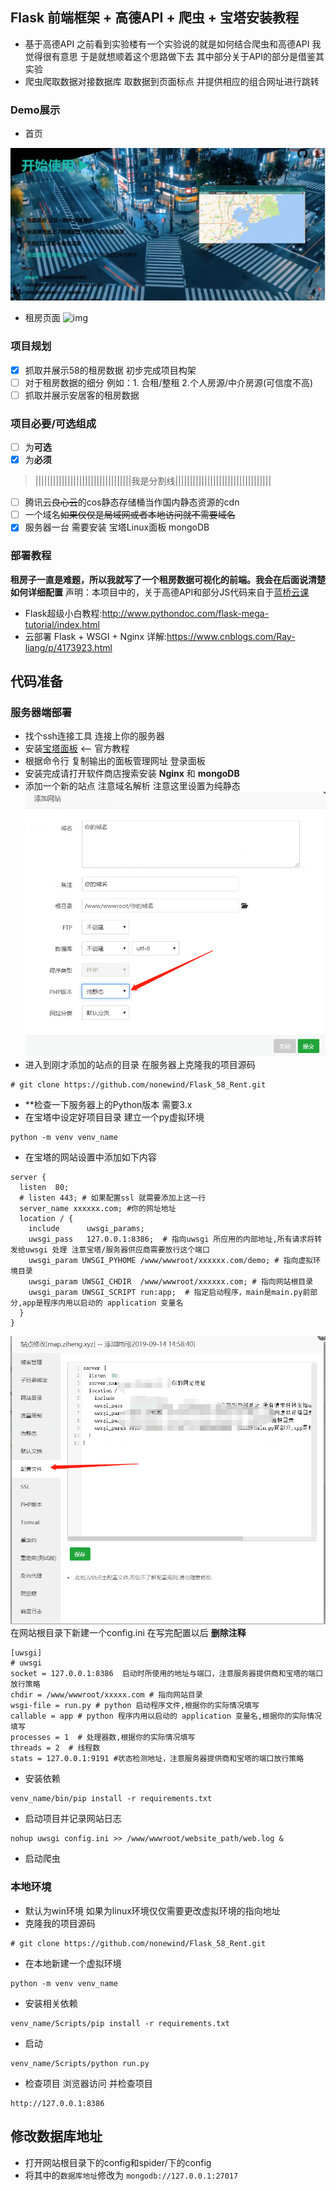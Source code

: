 ## Flask 前端框架 + 高德API + 爬虫 + 宝塔安装教程
- 基于高德API  之前看到实验楼有一个实验说的就是如何结合爬虫和高德API 我觉得很有意思 于是就想顺着这个思路做下去 其中部分关于API的部分是借鉴其实验
- 爬虫爬取数据对接数据库  取数据到页面标点 并提供相应的组合网址进行跳转

### Demo展示
- 首页

![img](/img/index_demo.png)

- 租房页面
![img](/img/Index_demo_1.gif)

### 项目规划
- [x] 抓取并展示58的租房数据 初步完成项目构架
- [ ] 对于租房数据的细分 例如：1. 合租/整租 2.个人房源/中介房源(可信度不高)
- [ ] 抓取并展示安居客的租房数据
### 项目必要/可选组成
- [ ] 为**可选**
- [x]  为**必须**
> |||||||||||||||||||||||||||||||||我是分割线|||||||||||||||||||||||||||||||||
- [ ] 腾讯云~~良心云~~的cos静态存储桶当作国内静态资源的cdn
- [ ] 一个域名~~如果仅仅是局域网或者本地访问就不需要域名~~
- [x] 服务器一台 需要安装 宝塔Linux面板 mongoDB

### 部署教程
**租房子一直是难题，所以我就写了一个租房数据可视化的前端。我会在后面说清楚如何详细配置**
声明：本项目中的，关于高德API和部分JS代码来自于[蓝桥云课](https://www.lanqiao.cn/courses/599)


- Flask超级小白教程:http://www.pythondoc.com/flask-mega-tutorial/index.html
- 云部署 Flask + WSGI + Nginx 详解:https://www.cnblogs.com/Ray-liang/p/4173923.html
## 代码准备
### 服务器端部署
- 找个ssh连接工具 连接上你的服务器
- 安装[宝塔面板](https://www.bt.cn/bbs/thread-19376-1-1.html) <-- 官方教程 
- 根据命令行 复制输出的面板管理网址 登录面板
- 安装完成请打开软件商店搜索安装 **Nginx** 和 **mongoDB**
- 添加一个新的站点 注意域名解析 注意这里设置为纯静态
![img](/img/web.png)
- 进入到刚才添加的站点的目录 在服务器上克隆我的项目源码
```
# git clone https://github.com/nonewind/Flask_58_Rent.git
```
- **检查一下服务器上的Python版本 需要3.x
-  在宝塔中设定好项目目录 建立一个py虚拟环境
```
python -m venv venv_name
```
- 在宝塔的网站设置中添加如下内容
```
server {
  listen  80; 
  # listen 443; # 如果配置ssl 就需要添加上这一行
  server_name xxxxxx.com; #你的网址地址
  location / {
    include      uwsgi_params;
    uwsgi_pass   127.0.0.1:8386;  # 指向uwsgi 所应用的内部地址,所有请求将转发给uwsgi 处理 注意宝塔/服务器供应商需要放行这个端口
    uwsgi_param UWSGI_PYHOME /www/wwwroot/xxxxxx.com/demo; # 指向虚拟环境目录
    uwsgi_param UWSGI_CHDIR  /www/wwwroot/xxxxxx.com; # 指向网站根目录
    uwsgi_param UWSGI_SCRIPT run:app;  # 指定启动程序，main是main.py前部分,app是程序内用以启动的 application 变量名
  }
}
```
![img](/img/web_1.png)
在网站根目录下新建一个config.ini 在写完配置以后 **删除注释**
```
[uwsgi]
# uwsgi
socket = 127.0.0.1:8386  启动时所使用的地址与端口，注意服务器提供商和宝塔的端口放行策略
chdir = /www/wwwroot/xxxxx.com # 指向网站目录
wsgi-file = run.py # python 启动程序文件,根据你的实际情况填写
callable = app # python 程序内用以启动的 application 变量名,根据你的实际情况填写
processes = 1  # 处理器数,根据你的实际情况填写
threads = 2  # 线程数
stats = 127.0.0.1:9191 #状态检测地址，注意服务器提供商和宝塔的端口放行策略
```
- 安装依赖
```
venv_name/bin/pip install -r requirements.txt
```
- 启动项目并记录网站日志
```
nohup uwsgi config.ini >> /www/wwwroot/website_path/web.log &
```
- 启动爬虫

### 本地环境
- 默认为win环境 如果为linux环境仅仅需要更改虚拟环境的指向地址
- 克隆我的项目源码
```
# git clone https://github.com/nonewind/Flask_58_Rent.git
```
- 在本地新建一个虚拟环境
```
python -m venv venv_name
```
- 安装相关依赖
```
venv_name/Scripts/pip install -r requirements.txt
```
- 启动
```
venv_name/Scripts/python run.py
```
- 检查项目
浏览器访问 并检查项目
```
http://127.0.0.1:8386
```
## 修改数据库地址
- 打开网站根目录下的config和spider/下的config
- 将其中的`数据库地址`修改为 `mongodb://127.0.0.1:27017`